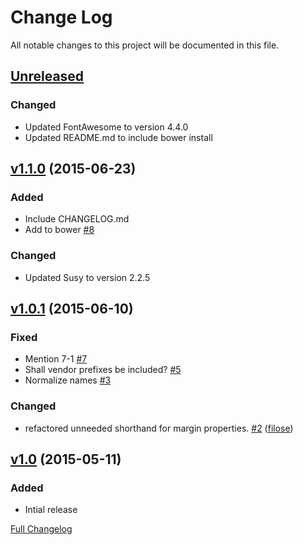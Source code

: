 # Change Log
All notable changes to this project will be documented in this file.

## [Unreleased](https://github.com/matt-harris/outline/tree/HEAD)

### Changed
- Updated FontAwesome to version 4.4.0
- Updated README.md to include bower install

## [v1.1.0](https://github.com/matt-harris/outline/tree/v1.1.0) (2015-06-23)

### Added
- Include CHANGELOG.md
- Add to bower [\#8](https://github.com/matt-harris/outline/issues/8)

### Changed
- Updated Susy to version 2.2.5

## [v1.0.1](https://github.com/matt-harris/outline/tree/v1.0.1) (2015-06-10)

### Fixed
- Mention 7-1 [\#7](https://github.com/matt-harris/outline/issues/7)
- Shall vendor prefixes be included? [\#5](https://github.com/matt-harris/outline/issues/5)
- Normalize names [\#3](https://github.com/matt-harris/outline/issues/3)

### Changed
- refactored unneeded shorthand for margin properties. [\#2](https://github.com/matt-harris/outline/pull/2) ([filose](https://github.com/filose))

## [v1.0](https://github.com/matt-harris/outline/tree/v1.0) (2015-05-11)

### Added
- Intial release

[Full Changelog](https://github.com/matt-harris/outline/compare/v1.0.1...HEAD)